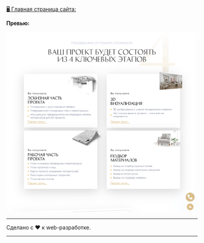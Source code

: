 [🖥️ Главная страница сайта:](https://dzmitry-kubarski.github.io/100-days-of-code/projects/layout-23-R/dist/)

**Превью:**

![Preview](preview.png "Preview")

------------

Сделано с ❤️ к web-разработке.

------------